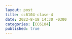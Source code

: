 ```yaml
---
layout: post
title: cc6104-clase-4
date: 2022-8-18 14:30 -0300
categories: [CC6104]
published: true
---
```


